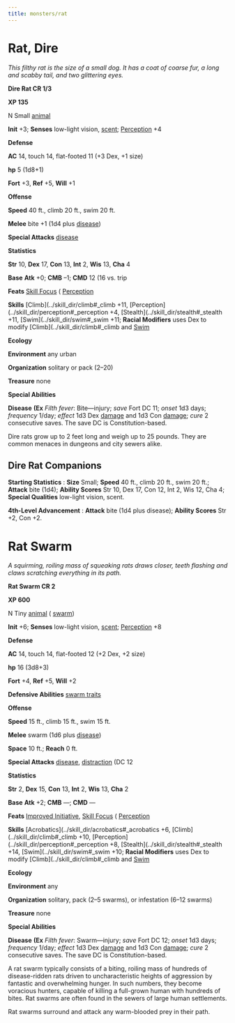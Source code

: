 ```yaml
---
title: monsters/rat
---
```

# Rat, Dire

_This filthy rat is the size of a small dog. It has a coat of coarse fur, a long and scabby tail, and two glittering eyes._

**Dire Rat CR 1/3**

**XP 135**

N Small [animal](creatureTypes#_animal)

**Init** +3; **Senses** low-light vision, [scent](universalMonsterRules#_scent); [Perception](../skill_dir/perception#_perception) +4

**Defense**

**AC** 14, touch 14, flat-footed 11 (+3 Dex, +1 size)

**hp** 5 (1d8+1)

**Fort** +3, **Ref** +5, **Will** +1

**Offense**

**Speed** 40 ft., climb 20 ft., swim 20 ft.

**Melee** bite +1 (1d4 plus [disease](universalMonsterRules#_disease))

**Special Attacks** [disease](universalMonsterRules#_disease)

**Statistics**

**Str** 10, **Dex** 17, **Con** 13, **Int** 2, **Wis** 13, **Cha** 4

**Base**  **Atk** +0; **CMB** –1; **CMD** 12 (16 vs. trip

**Feats** [Skill Focus](../feats#_skill-focus) ( [Perception](../skill_dir/perception#_perception)

**Skills** [Climb](../skill_dir/climb#_climb +11, [Perception](../skill_dir/perception#_perception +4, [Stealth](../skill_dir/stealth#_stealth +11, [Swim](../skill_dir/swim#_swim +11; **Racial Modifiers** uses Dex to modify [Climb](../skill_dir/climb#_climb and [Swim](../skill_dir/swim#_swim)

**Ecology**

**Environment** any urban

**Organization** solitary or pack (2–20)

**Treasure** none

**Special Abilities**

**Disease**  **(Ex** _Filth fever_: Bite—injury; _save_ Fort DC 11; _onset_ 1d3 days; _frequency_ 1/day; _effect_ 1d3 Dex [damage](universalMonsterRules#_ability-damage-and-drain) and 1d3 Con [damage](universalMonsterRules#_ability-damage-and-drain); _cure_ 2 consecutive saves. The save DC is Constitution-based.

Dire rats grow up to 2 feet long and weigh up to 25 pounds. They are common menaces in dungeons and city sewers alike.

## Dire Rat Companions

**Starting Statistics** : **Size** Small; **Speed** 40 ft., climb 20 ft., swim 20 ft.; **Attack** bite (1d4); **Ability Scores** Str 10, Dex 17, Con 12, Int 2, Wis 12, Cha 4; **Special Qualities** low-light vision, scent.

**4th-Level Advancement** : **Attack** bite (1d4 plus disease); **Ability Scores** Str +2, Con +2.

# Rat Swarm

_A squirming, roiling mass of squeaking rats draws closer, teeth flashing and claws scratching everything in its path._

**Rat Swarm CR 2**

**XP 600**

N Tiny [animal](creatureTypes#_animal) ( [swarm](creatureTypes#_swarm-subtype))

**Init** +6; **Senses** low-light vision, [scent](universalMonsterRules#_scent); [Perception](../skill_dir/perception#_perception) +8

**Defense**

**AC** 14, touch 14, flat-footed 12 (+2 Dex, +2 size)

**hp** 16 (3d8+3)

**Fort** +4, **Ref** +5, **Will** +2

**Defensive Abilities** [swarm traits](creatureTypes#_swarm-subtype)

**Offense**

**Speed** 15 ft., climb 15 ft., swim 15 ft.

**Melee** swarm (1d6 plus [disease](universalMonsterRules#_disease))

**Space** 10 ft.; **Reach** 0 ft.

**Special Attacks** [disease](universalMonsterRules#_disease), [distraction](universalMonsterRules#_distraction) (DC 12

**Statistics**

**Str** 2, **Dex** 15, **Con** 13, **Int** 2, **Wis** 13, **Cha** 2

**Base**  **Atk** +2; **CMB** —; **CMD** —

**Feats** [Improved Initiative](../feats#_improved-initiative), [Skill Focus](../feats#_skill-focus) ( [Perception](../skill_dir/perception#_perception)

**Skills** [Acrobatics](../skill_dir/acrobatics#_acrobatics +6, [Climb](../skill_dir/climb#_climb +10, [Perception](../skill_dir/perception#_perception +8, [Stealth](../skill_dir/stealth#_stealth +14, [Swim](../skill_dir/swim#_swim +10; **Racial Modifiers** uses Dex to modify [Climb](../skill_dir/climb#_climb and [Swim](../skill_dir/swim#_swim)

**Ecology**

**Environment** any

**Organization** solitary, pack (2–5 swarms), or infestation (6–12 swarms)

**Treasure** none

**Special Abilities**

**Disease**  **(Ex** _Filth fever_: Swarm—injury; _save_ Fort DC 12; _onset_ 1d3 days; _frequency_ 1/day; _effect_ 1d3 Dex [damage](universalMonsterRules#_ability-damage-and-drain) and 1d3 Con [damage](universalMonsterRules#_ability-damage-and-drain); _cure_ 2 consecutive saves. The save DC is Constitution-based.

A rat swarm typically consists of a biting, roiling mass of hundreds of disease-ridden rats driven to uncharacteristic heights of aggression by fantastic and overwhelming hunger. In such numbers, they become voracious hunters, capable of killing a full-grown human with hundreds of bites. Rat swarms are often found in the sewers of large human settlements.

Rat swarms surround and attack any warm-blooded prey in their path.

